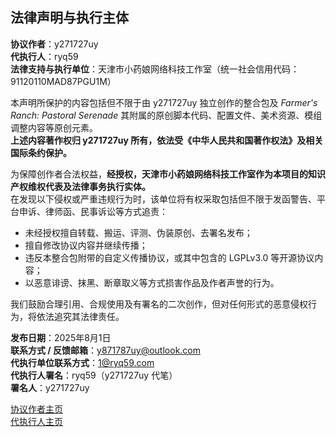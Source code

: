 ## 法律声明与执行主体

**协议作者**：y271727uy  
**代执行人**：ryq59  
**法律支持与执行单位**：天津市小药娘网络科技工作室（统一社会信用代码：91120110MAD87PGU1M）

本声明所保护的内容包括但不限于由 y271727uy 独立创作的整合包及 *Farmer's Ranch: Pastoral Serenade* 其附属的原创脚本代码、配置文件、美术资源、模组调整内容等原创元素。  
**上述内容著作权归 y271727uy 所有，依法受《中华人民共和国著作权法》及相关国际条约保护。**

为保障创作者合法权益，**经授权，天津市小药娘网络科技工作室作为本项目的知识产权维权代表及法律事务执行实体。**  
在发现以下侵权或严重违规行为时，该单位将有权采取包括但不限于发函警告、平台申诉、律师函、民事诉讼等方式追责：

- 未经授权擅自转载、搬运、评测、伪装原创、去署名发布；
- 擅自修改协议内容并继续传播；
- 违反本整合包附带的自定义传播协议，或其中包含的 LGPLv3.0 等开源协议内容；
- 以恶意诽谤、抹黑、断章取义等方式损害作品及作者声誉的行为。

我们鼓励合理引用、合规使用及有署名的二次创作，但对任何形式的恶意侵权行为，将依法追究其法律责任。

**发布日期**：2025年8月1日  
**联系方式 / 反馈邮箱**：y871787uy@outlook.com  
**代执行单位联系方式**：1@ryq59.com  
**代执行人署名**：ryq59（y271727uy 代笔）  
**署名人**：y271727uy  

[协议作者主页](https://github.com/y271727uy)  
[代执行人主页](https://ryq59.com)